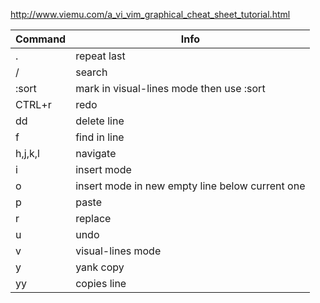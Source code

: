http://www.viemu.com/a_vi_vim_graphical_cheat_sheet_tutorial.html

Command | Info 
--------|--------------
.       | repeat last
/       | search
:sort   | mark in visual-lines mode then use :sort
CTRL+r  | redo
dd      | delete line
f       | find in line
h,j,k,l | navigate
i       | insert mode
o       | insert mode in new empty line below current one
p       | paste
r       | replace 
u       | undo
v       | visual-lines mode
y       | yank copy
yy      | copies line
